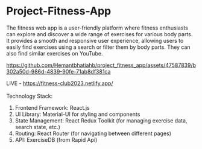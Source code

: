 # Project-Fitness-App

The fitness web app is a user-friendly platform where fitness enthusiasts can explore and discover a wide range of exercises for various body parts.  It  provides a smooth and responsive user experience, allowing users to easily find exercises using a search or filter them by body parts. They can also find similar exercises on YouTube.

https://github.com/Hemantbhatiahb/project_fitness_app/assets/47587839/b302a50d-986d-4839-90fe-71ab8df381ca

LIVE - https://fitness-club2023.netlify.app/
<br><br>
Technology Stack:

1) Frontend Framework: React.js
2) UI Library: Material-UI for styling and components
3) State Management: React Redux Toolkit (for managing exercise data, search state, etc.)
4) Routing: React Router (for navigating between different pages)
5) API: ExerciseDB (from Rapid Api)

